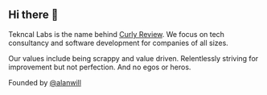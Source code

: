 ## Hi there 👋

Tekncal Labs is the name behind [Curly Review](https://curly.review). We focus on tech consultancy and software development for companies  of all sizes. 

Our values include being scrappy and value driven. Relentlessly striving for improvement but not perfection. And no egos or heros.

Founded by [@alanwill](https://github.com/alanwill)


<!--

**Here are some ideas to get you started:**

🙋‍♀️ A short introduction - what is your organization all about?
🌈 Contribution guidelines - how can the community get involved?
👩‍💻 Useful resources - where can the community find your docs? Is there anything else the community should know?
🍿 Fun facts - what does your team eat for breakfast?
🧙 Remember, you can do mighty things with the power of [Markdown](https://docs.github.com/github/writing-on-github/getting-started-with-writing-and-formatting-on-github/basic-writing-and-formatting-syntax)
-->
